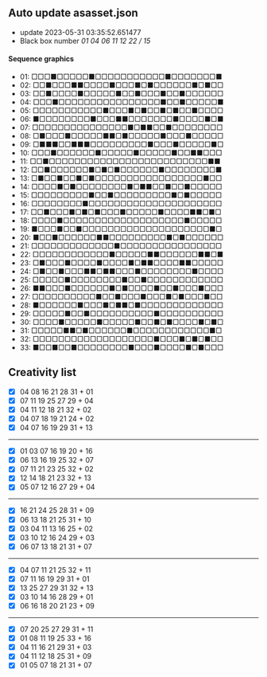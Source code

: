 ## Auto update asasset.json

* update 2023-05-31 03:35:52.651477
* Black box number _01 04 06 11 12 22 / 15_
#### Sequence graphics

* 01: □□□■□□□□□■□□□□□□□□□□□■□□□□□□□■
* 02: □□■□□□■■□□□□■□□□■□■□□□□□□■□■□□
* 03: □□■□□□□■□□□□□■□□■□□□■□□■□□□□□□
* 04: □□□■□□□□□□□□□□□□□□□□■□□■□□□□□■
* 05: □□□□□□□□□□□■□□□■□■□□■□■□□■□□□□
* 06: ■□□□□□□□□■□□□■■□□□□□□□■□□□□■□■
* 07: □□□□□□□□□□□□□□□■□■■□□■□□□□□□□□
* 08: □■□□□■□□□□□■■□■□□□□□■□□□■□□□□□
* 09: □■■■□□■■■□□□□□□□□□■□□□■□□□□□■□
* 10: □□□■□□□□□□■□□□□□■□□□□□■□□■■□□□
* 11: □□■□□□□□□□□□□□□□□□□□□□□□□□□□■■
* 12: □□■□□□□□□■□■□■□□□□□□■□□□□□□□□■
* 13: □■□□■□□■□■□□□□□□□□□□□□□□□□□■□□
* 14: □□□□■□■□□□□□□□□■□■■□□■□□■□□□□□
* 15: □□□□□□□□□■□□■□□□□□□□□□■□■□□□□□
* 16: □□□□□□□□■□□□□□□□□□□□□□□□□□□□□□
* 17: □□■□□□■□■□■□□□■□□□□□■□□□□■■□■□
* 18: □□□□■□□□□□□□□□□□□□□□□□□□■□□□□□
* 19: ■□□□■□□■□□□□□□□□□□□□□□□□□□□□■□
* 20: ■□□■□□□□□□■■□□□□□□□□□■□■□□□□□□
* 21: □□□□□□□□□□□□□■□□□□□□□□□□□□□□□□
* 22: □□□□□□□□□□□□■□□□□□■■□□□□□□■■□■
* 23: □■□□□■□□□□■□□□□■□■■□□□□■■□□□□□
* 24: □■□□■□□□■■□■■□□□■□□□□□□□□■□□□□
* 25: □□□□□■□□□□□□□□■□□■□□□□□□□□□□□□
* 26: ■■□□□■□□□□□□■□■□□□□■□□■□□□■□□□
* 27: □□□□□□□□□□■□□■□□□■□□□■□■□□□■□□
* 28: ■□□□□□□■□□□■□■■□■□□□□□□□□□□□□□
* 29: □□□□□■□□■□□□□□□□□□□■□□□□□□□□□□
* 30: □□□□■□□□□□■□□□□□■□□■□■□□□□■□■□
* 31: □□□□□■■□■□□□□□□■□□□□□□□□□□□□■□
* 32: □□□□□□□□□□□□□□□□□□□■□□□■□■□■□□
* 33: ■□□■□□■□□□□□□□□■□□□■□□□□■□■□□□
## Creativity list

- [x] 04 08 16 21 28 31 + 01
- [x] 07 11 19 25 27 29 + 04
- [x] 04 11 12 18 21 32 + 02
- [x] 04 07 18 19 21 24 + 02
- [x] 04 07 16 19 29 31 + 13
***
- [x] 01 03 07 16 19 20 + 16
- [x] 06 13 16 19 25 32 + 07
- [x] 07 11 21 23 25 32 + 02
- [x] 12 14 18 21 23 32 + 13
- [x] 05 07 12 16 27 29 + 04
***
- [x] 16 21 24 25 28 31 + 09
- [x] 06 13 18 21 25 31 + 10
- [x] 03 04 11 13 16 25 + 02
- [x] 03 10 12 16 24 29 + 03
- [x] 06 07 13 18 21 31 + 07
***
- [x] 04 07 11 21 25 32 + 11
- [x] 07 11 16 19 29 31 + 01
- [x] 13 25 27 29 31 32 + 13
- [x] 03 10 14 16 28 29 + 01
- [x] 06 16 18 20 21 23 + 09
***
- [x] 07 20 25 27 29 31 + 11
- [x] 01 08 11 19 25 33 + 16
- [x] 04 11 16 21 29 31 + 03
- [x] 04 11 12 18 25 31 + 09
- [x] 01 05 07 18 21 31 + 07
